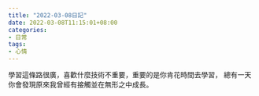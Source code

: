 ```yaml
---
title: "2022-03-08日記"
date: 2022-03-08T11:15:01+08:00
categories:
- 日常
tags:
- 心情
---
```


學習這條路很廣，喜歡什麼技術不重要，重要的是你肯花時間去學習，
總有一天你會發現原來我曾經有接觸並在無形之中成長。
